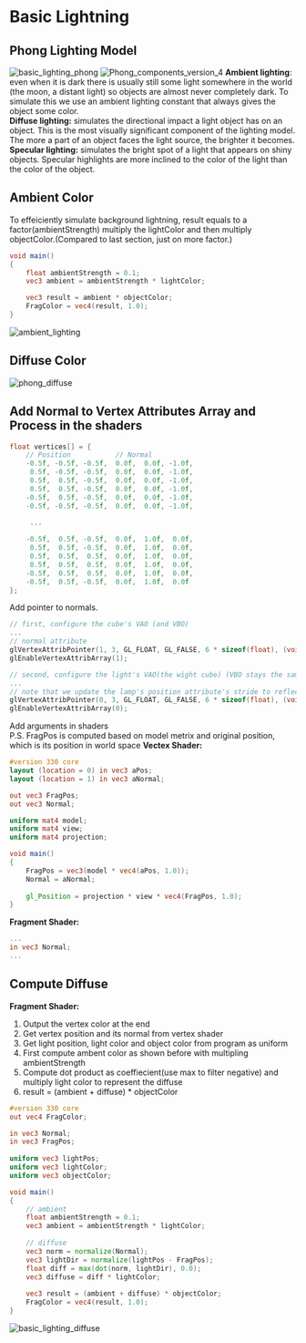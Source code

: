 # Basic Lightning
## Phong Lighting Model
![basic_lighting_phong](https://user-images.githubusercontent.com/98029669/213760281-795585ee-cc66-408a-bb1d-a558aa0222c2.png)
![Phong_components_version_4](https://user-images.githubusercontent.com/98029669/213760493-f4f8346b-4209-49c5-aaf4-9691c12bd710.png)
__Ambient lighting__: even when it is dark there is usually still some light somewhere in the world (the moon, a distant light) so objects are almost never completely dark. 
To simulate this we use an ambient lighting constant that always gives the object some color.  
__Diffuse lighting:__ simulates the directional impact a light object has on an object. This is the most visually significant component of the lighting model. 
The more a part of an object faces the light source, the brighter it becomes.  
__Specular lighting:__ simulates the bright spot of a light that appears on shiny objects. 
Specular highlights are more inclined to the color of the light than the color of the object. 
## Ambient Color
To effeiciently simulate background lightning, result equals to a factor(ambientStrength) multiply the lightColor and then multiply objectColor.(Compared to last section, just on more factor.)
```GLSL
void main()
{
    float ambientStrength = 0.1;
    vec3 ambient = ambientStrength * lightColor;

    vec3 result = ambient * objectColor;
    FragColor = vec4(result, 1.0);
}
```
![ambient_lighting](https://user-images.githubusercontent.com/98029669/213761662-53d44705-0658-4a81-91d7-f70a7cb107ef.png)
## Diffuse Color
![phong_diffuse](https://user-images.githubusercontent.com/98029669/213771498-77d59b7b-0a1a-4a46-b93f-7fa51f39d439.png)
## Add Normal to Vertex Attributes Array and Process in the shaders 
```C++
float vertices[] = {
    // Position           // Normal
    -0.5f, -0.5f, -0.5f,  0.0f,  0.0f, -1.0f,
     0.5f, -0.5f, -0.5f,  0.0f,  0.0f, -1.0f,
     0.5f,  0.5f, -0.5f,  0.0f,  0.0f, -1.0f,
     0.5f,  0.5f, -0.5f,  0.0f,  0.0f, -1.0f,
    -0.5f,  0.5f, -0.5f,  0.0f,  0.0f, -1.0f,
    -0.5f, -0.5f, -0.5f,  0.0f,  0.0f, -1.0f,
        
     ...

    -0.5f,  0.5f, -0.5f,  0.0f,  1.0f,  0.0f,
     0.5f,  0.5f, -0.5f,  0.0f,  1.0f,  0.0f,
     0.5f,  0.5f,  0.5f,  0.0f,  1.0f,  0.0f,
     0.5f,  0.5f,  0.5f,  0.0f,  1.0f,  0.0f,
    -0.5f,  0.5f,  0.5f,  0.0f,  1.0f,  0.0f,
    -0.5f,  0.5f, -0.5f,  0.0f,  1.0f,  0.0f
};
```  
Add pointer to normals.
```C++
// first, configure the cube's VAO (and VBO)
...
// normal attribute
glVertexAttribPointer(1, 3, GL_FLOAT, GL_FALSE, 6 * sizeof(float), (void*)(3 * sizeof(float)));
glEnableVertexAttribArray(1);

// second, configure the light's VAO(the wight cube) (VBO stays the same; the vertices are the same for the light object which is also a 3D cube)
...
// note that we update the lamp's position attribute's stride to reflect the updated buffer data, only position
glVertexAttribPointer(0, 3, GL_FLOAT, GL_FALSE, 6 * sizeof(float), (void*)0);
glEnableVertexAttribArray(0);
```
Add arguments in shaders  
P.S. FragPos is computed based on model metrix and original position, which is its position in world space
__Vectex Shader:__
```GLSL
#version 330 core
layout (location = 0) in vec3 aPos;
layout (location = 1) in vec3 aNormal;

out vec3 FragPos;
out vec3 Normal;

uniform mat4 model;
uniform mat4 view;
uniform mat4 projection;

void main()
{
    FragPos = vec3(model * vec4(aPos, 1.0));
    Normal = aNormal;  
    
    gl_Position = projection * view * vec4(FragPos, 1.0);
}
```
__Fragment Shader:__
```GLSL
...
in vec3 Normal;
...
```
## Compute Diffuse
__Fragment Shader:__  
1. Output the vertex color at the end  
2. Get vertex position and its normal from vertex shader  
3. Get light position, light color and object color from program as uniform  
4. First compute ambent color as shown before with multipling ambientStrength  
5. Compute dot product as coeffiecient(use max to filter negative) and multiply light color to represent the diffuse  
6. result = (ambient + diffuse) * objectColor  
```GLSL
#version 330 core
out vec4 FragColor;

in vec3 Normal;  
in vec3 FragPos;  
  
uniform vec3 lightPos; 
uniform vec3 lightColor;
uniform vec3 objectColor;

void main()
{
    // ambient
    float ambientStrength = 0.1;
    vec3 ambient = ambientStrength * lightColor;
  	
    // diffuse 
    vec3 norm = normalize(Normal);
    vec3 lightDir = normalize(lightPos - FragPos);
    float diff = max(dot(norm, lightDir), 0.0);
    vec3 diffuse = diff * lightColor;
            
    vec3 result = (ambient + diffuse) * objectColor;
    FragColor = vec4(result, 1.0);
} 
```
![basic_lighting_diffuse](https://user-images.githubusercontent.com/98029669/213771900-750d49c0-77be-4164-acd2-cd63ba23d80e.png)
